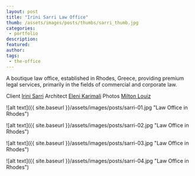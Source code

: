 ```yaml
---
layout: post
title: "Irini Sarri Law Office"
thumb: /assets/images/posts/thumbs/sarri_thumb.jpg
categories:
 - portfolio
description:
featured:
author: 
tags:
 - the-office
---
```


A boutique law office, established in Rhodes, Greece, providing premium legal services, primarily in the fields of commercial and corporate law.

<p class="credits">
    <span class="title">Client</span>
        <span class="contributor"><a href="https://sarri.gr/">Irini Sarri</a></span>
    <span class="title">Architect</span>
        <span class="contributor"><a href="https://www.elenikarimali.com/">Eleni Karimali</a></span>
    <span class="title">Photos</span>
        <span class="contributor"><a href="https://www.instagram.com/miltonlouiz/">Milton Louiz</a></span>
</p>

![alt text]({{ site.baseurl }}/assets/images/posts/sarri-01.jpg "Law Office in Rhodes")

![alt text]({{ site.baseurl }}/assets/images/posts/sarri-02.jpg "Law Office in Rhodes")

![alt text]({{ site.baseurl }}/assets/images/posts/sarri-03.jpg "Law Office in Rhodes")

![alt text]({{ site.baseurl }}/assets/images/posts/sarri-04.jpg "Law Office in Rhodes")